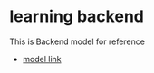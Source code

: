 # learning backend 

This is Backend model for reference
 - [model link](https://app.eraser.io/workspace/YtPqZ1VogxGy1jzIDkzj)